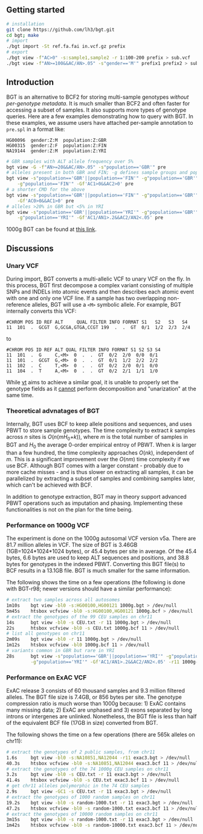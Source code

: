 ## Getting started
```sh
# installation
git clone https://github.com/lh3/bgt.git
cd bgt; make
# import
./bgt import -St ref.fa.fai in.vcf.gz prefix
# export
./bgt view -f"AC>0" -s:sample1,sample2 -r 1:100-200 prefix > sub.vcf
./bgt view -f"AN>=100&&AC/AN>.05" -s"gender=='M'" prefix1 prefix2 > sub.vcf
```

## Introduction

BGT is an alternative to BCF2 for storing multi-sample genotypes *without
per-genotype metadata*. It is much smaller than BCF2 and often faster for
accessing a subset of samples. It also supports more types of genotype queries.
Here are a few examples demonstrating how to query with BGT. In these examples,
we assume users have attached per-sample annotation to `pre.spl` in a format
like:
```
HG00096  gender:Z:M  population:Z:GBR
HG00315  gender:Z:F  population:Z:FIN
NA19144  gender:Z:M  population:Z:YRI
```
```sh
# GBR samples with ALT allele frequency over 5%
bgt view -G -f"AN>=20&&AC/AN>.05" -s"population=='GBR'" pre
# alleles present in both GBR and FIN; -g defines sample groups and populates AC1 etc
bgt view -s"population=='GBR'||population=='FIN'" -g"population=='GBR'" \
    -g"population=='FIN'" -Gf'AC1>0&&AC2>0' pre
# a shorter CMD for the above
bgt view -s"population=='GBR'||population=='FIN'" -g"population=='GBR'" \
    -Gf'AC0>0&&AC1>0' pre
# alleles >20% in GBR but <5% in YRI
bgt view -s"population=='GBR'||population=='YRI'" -g"population=='GBR'" \
    -g"population=='YRI'" -Gf'AC1/AN1>.2&&AC2/AN2<.05' pre
```
1000g BGT can be found at [this link](http://bit.ly/lh3ftp1).

## Discussions

### Unary VCF

During import, BGT converts a multi-allelic VCF to unary VCF on the fly. In
this process, BGT first decompose a complex variant consisting of multiple SNPs
and INDELs into atomic events and then describes each atomic event with one and
only one VCF line. If a sample has two overlapping non-reference alleles, BGT
will use a `<M>` symbolic allele. For example, BGT internally converts this VCF:
```
#CHROM POS ID REF ALT     QUAL FILTER INFO FORMAT S1   S2   S3   S4
11  101  .  GCGT  G,GCGA,GTGA,CCGT 199  .  .  GT  0/1  1/2  2/3  2/4
```
to
```
#CHROM POS ID REF ALT QUAL FILTER INFO FORMAT S1 S2 S3 S4
11  101  .  G     C,<M>  0  .  .  GT  0/2  2/0  0/0  0/1
11  101  .  GCGT  G,<M>  0  .  .  GT  0/1  1/2  2/2  2/2
11  102  .  C     T,<M>  0  .  .  GT  0/2  2/0  0/1  0/0
11  104  .  T     A,<M>  0  .  .  GT  0/2  2/1  1/1  1/0
```
While [vt][vt] aims to achieve a similar goal, it is unable to properly set the
genotype fields as it [cannot][vtissue] perform decomposition and "unarization"
at the same time.

### Theoretical advnatages of BGT

Internally, BGT uses BCF to keep allele positions and sequences, and uses PBWT
to store sample genotypes. The time complexity to extract *k* samples across
*n* sites is *O*(*n*(*mH*<sub>0</sub>+*k*)), where *m* is the total number of
samples in BGT and *H*<sub>0</sub> the average 0-order empirical entroy of PBWT. When *k* is
larger than a few hundred, the time complexity approaches *O*(*nk*),
independent of *m*. This is a significant improvement over the *O*(*nm*) time
complexity if we use BCF. Although BGT comes with a larger constant - probably
due to more cache misses - and is thus slower on extracting all samples, it
can be parallelized by extracting a subset of samples and combining samples
later, which can't be achieved with BCF.

In addition to genotype extraction, BGT may in theory support advanced PBWT
operations such as imputation and phasing. Implementing these functionalities
is not on the plan for the time being.

### Performance on 1000g VCF

The experiment is done on the 1000g autosomal VCF version v5a. There are
81.7 million alleles in VCF. The size of BGT is 3.46GB (1GB=1024\*1024\*1024
bytes), or 45.4 bytes per site in average. Of the 45.4 bytes, 6.6 bytes
are used to keep ALT sequences and positions, and 38.8 bytes for genotypes
in the indexed PBWT. Converting this BGT file(s) to BCF results in a 13.1GB
file. BGT is much smaller for the same information.

The following shows the time on a few operations (the following is done with
BGT-r98; newer versions should have a similar performance):
```sh
# extract two samples across all autosomes
1m10s    bgt view -bl0 -s:HG00100,HG00121 1000g.bgt > /dev/null
5m45s    htsbox vcfview -bl0 -s:HG00100,HG00121 1000g.bcf > /dev/null
# extract the genotypes of the 99 CEU samples on chr11
14s      bgt view -bl0 -s CEU.txt -r 11 1000g.bgt > /dev/null
22s      htsbox vcfview -bl0 -s CEU.txt 1000g.bcf 11 > /dev/null
# list all genotypes on chr11
2m09s    bgt view -bl0 -r 11 1000g.bgt > /dev/null
1m12s    htsbox vcfview -bl0 1000g.bcf 11 > /dev/null
# variants common in GBR but rare in YRI
28s      bgt view -s"population=='GBR'||population=='YRI'" -g"population=='GBR'" \
         -g"population=='YRI'" -Gf'AC1/AN1>.2&&AC2/AN2<.05' -r11 1000g-p3v5a.bgt > /dev/null
```

### Performance on ExAC VCF

ExAC release 3 consists of 60 thousand samples and 9.3 million filtered alleles.
The BGT file size is 7.4GB, or 856 bytes per site. The genotype compression
ratio is much worse than 1000g because: 1) ExAC contains many missing data; 2)
ExAC are unphased and 3) exons separated by long introns or intergenes are
unlinked. Nonetheless, the BGT file is less than half of the equivalent BCF
file (17GB in size) converted from BGT.

The following shows the time on a few operations (there are 565k alleles on chr11):
```sh
# extract the genotypes of 2 public samples, from chr11
1.6s     bgt view -bl0 -s:NA10851,NA12044 -r11 exac3.bgt > /dev/null
40.3s    htsbox vcfview -bl0 -s:NA10851,NA12044 exac3.bcf 11 > /dev/null
# extract the genotypes of the 74 1000g CEU samples on chr11
3.2s     bgt view -bl0 -s CEU.txt -r 11 exac3.bgt > /dev/null
41.4s    htsbox vcfview -bl0 -s CEU.txt exac3.bcf 11 > /dev/null
# get chr11 alleles polymorphic in the 74 CEU samples
2.9s     bgt view -GC1 -s CEU.txt -r 11 exac3.bgt > /dev/null
# extract the genotypes of 1000 random samples on chr11
19.2s    bgt view -bl0 -s random-1000.txt -r 11 exac3.bgt > /dev/null
47.2s    htsbox vcfview -bl0 -s random-1000.txt exac3.bcf 11 > /dev/null
# extract the genotypes of 10000 random samples on chr11
3m15s    bgt view -bl0 -s random-1000.txt -r 11 exac3.bgt > /dev/null
1m42s    htsbox vcfview -bl0 -s random-10000.txt exac3.bcf 11 > /dev/null
```

[vt]: https://github.com/atks/vt
[vtissue]: https://github.com/atks/vt/issues/26
